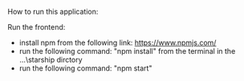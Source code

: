 How to run this application:

Run the frontend: 

  - install npm from the following link: https://www.npmjs.com/ 
  - run the following command: "npm install" from the terminal in the ...\starship dirctory 
  - run the following command: "npm start"
